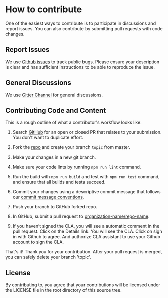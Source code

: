 # How to contribute

One of the easiest ways to contribute is to participate in discussions and report issues. You can also contribute by submitting pull requests with code changes.

## Report Issues

We use [Github issues](https://github.com/organization-name/repo-name/issues) to track public bugs. Please ensure your description is clear and has sufficient instructions to be able to reproduce the issue.

## General Discussions

We use [Gitter Channel](https://gitter.im/gitter-channel-name) for general discussions.

## Contributing Code and Content

This is a rough outline of what a contributor's workflow looks like:

1. Search [GitHub](https://github.com/organization-name/repo-name/pulls) for an open or closed PR that relates to your submission. You don't want to duplicate effort.

2. Fork the [repo](https://github.com/organization-name/repo-name) and create your branch `topic` from master.

3. Make your changes in a new git branch.

4. Make sure your code lints by running `npm run lint` command.

5. Run the build with `npm run build` and test with `npm run test` command, and ensure that all builds and tests succeed.

6. Commit your changes using a descriptive commit message that follows our [commit message conventions](https://gist.github.com/dagonmetric-contributor/b3815561401555fa9ac2530f32e56dd3).

7. Push your branch to GitHub forked repo.

8. In GitHub, submit a pull request to [organization-name/repo-name](https://github.com/organization-name/repo-name).

9. If you haven’t signed the CLA, you will see a automatic comment in the pull request. Click on the Details link. You will see the CLA. Click on sign in with Github to agree. And authorize CLA assistant to use your Github account to sign the CLA.

That's it! Thank you for your contribution. After your pull request is merged, you can safely delete your branch 'topic'.

## License

By contributing to, you agree that your contributions will be licensed under the LICENSE file in the root directory of this source tree.
